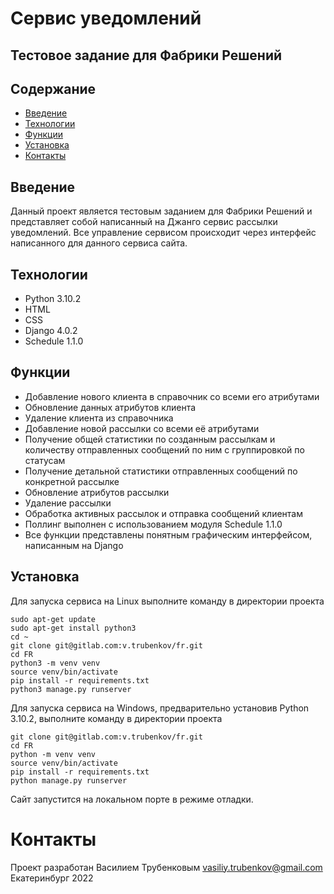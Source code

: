 # Сервис уведомлений
## Тестовое задание для Фабрики Решений

## Содержание
* [Введение](#Введение)
* [Технологии](#Технологии)
* [Функции](#Функции)
* [Установка](#Установка)
* [Контакты](#Контакты)

## Введение
Данный проект является тестовым заданием для Фабрики Решений и представляет собой написанный на Джанго сервис рассылки уведомлений.
Все управление сервисом происходит через интерфейс написанного для данного сервиса сайта.

## Технологии
* Python 3.10.2
* HTML
* CSS
* Django 4.0.2
* Schedule 1.1.0

## Функции
* Добавление нового клиента в справочник со всеми его атрибутами
* Обновление данных атрибутов клиента
* Удаление клиента из справочника
* Добавление новой рассылки со всеми её атрибутами
* Получение общей статистики по созданным рассылкам и количеству отправленных сообщений по ним с группировкой по статусам
* Получение детальной статистики отправленных сообщений по конкретной рассылке
* Обновление атрибутов рассылки
* Удаление рассылки
* Обработка активных рассылок и отправка сообщений клиентам
* Поллинг выполнен с использованием модуля Schedule 1.1.0
* Все функции представлены понятным графическим интерфейсом, написанным на Django

## Установка
Для запуска сервиса на Linux выполните команду в директории проекта
```
sudo apt-get update
sudo apt-get install python3
cd ~
git clone git@gitlab.com:v.trubenkov/fr.git
cd FR
python3 -m venv venv
source venv/bin/activate
pip install -r requirements.txt
python3 manage.py runserver
```
Для запуска сервиса на Windows, предварительно установив Python 3.10.2, выполните команду в директории проекта
```
git clone git@gitlab.com:v.trubenkov/fr.git
cd FR
python -m venv venv
source venv/bin/activate
pip install -r requirements.txt
python manage.py runserver
```

Сайт запустится на локальном порте в режиме отладки.

# Контакты
Проект разработан Василием Трубенковым
vasiliy.trubenkov@gmail.com
Екатеринбург 2022